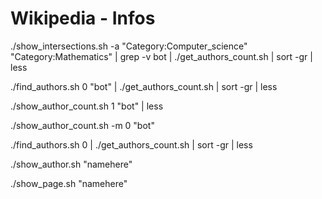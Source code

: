 Wikipedia - Infos
=================

./show_intersections.sh -a "Category:Computer_science" "Category:Mathematics" | grep -v bot | ./get_authors_count.sh | sort -gr | less

./find_authors.sh 0 "bot" | ./get_authors_count.sh | sort -gr | less

./show_author_count.sh 1 "bot" | less

./show_author_count.sh -m 0 "bot"

./find_authors.sh 0 | ./get_authors_count.sh | sort -gr | less

./show_author.sh "namehere"

./show_page.sh "namehere"
